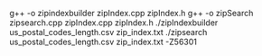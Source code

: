 g++ -o zipindexbuilder zipIndex.cpp zipIndex.h
g++ -o zipSearch zipsearch.cpp zipIndex.cpp zipIndex.h
./zipIndexbuilder us_postal_codes_length.csv zip_index.txt
./zipsearch us_postal_codes_length.csv zip_index.txt -Z56301

